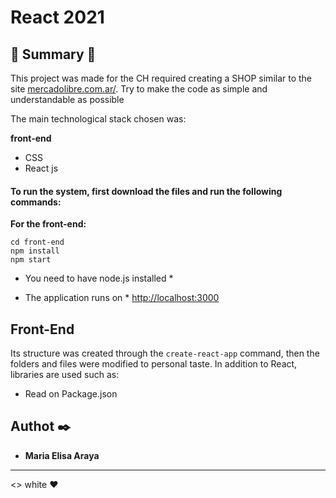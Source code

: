 # React 2021

## 🌟 Summary 🚀

This project was made for the CH required creating a SHOP similar to the site <a href='https://www.mercadolibre.com.ar/'>mercadolibre.com.ar/</a>. Try to make the code as simple and understandable as possible

The main technological stack chosen was:

**front-end**

- CSS
- React js

#### To run the system, first download the files and run the following commands:

**For the front-end:**

```
cd front-end
npm install
npm start
```

- You need to have node.js installed \*

- The application runs on \*
  <a href="http://localhost:3000">http://localhost:3000</a>

## Front-End

Its structure was created through the `create-react-app` command, then the folders and files were modified to personal taste.
In addition to React, libraries are used such as:

- Read on Package.json

## Authot ✒️

- **Maria Elisa Araya**

---

<> white ❤️
